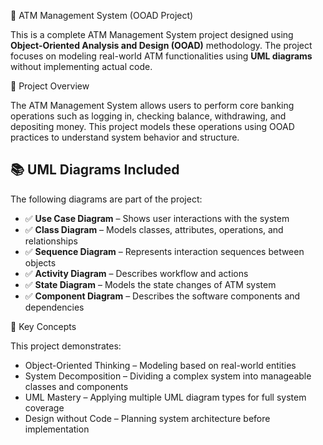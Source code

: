 
 🏦 ATM Management System (OOAD Project)

This is a complete ATM Management System project designed using **Object-Oriented Analysis and Design (OOAD)** methodology. The project focuses on modeling real-world ATM functionalities using **UML diagrams** without implementing actual code.

 📌 Project Overview

The ATM Management System allows users to perform core banking operations such as logging in, checking balance, withdrawing, and depositing money. This project models these operations using OOAD practices to understand system behavior and structure.



## 📚 UML Diagrams Included

The following diagrams are part of the project:

- ✅ **Use Case Diagram** – Shows user interactions with the system  
- ✅ **Class Diagram** – Models classes, attributes, operations, and relationships  
- ✅ **Sequence Diagram** – Represents interaction sequences between objects  
- ✅ **Activity Diagram** – Describes workflow and actions  
- ✅ **State Diagram** – Models the state changes of ATM system  
- ✅ **Component Diagram** – Describes the software components and dependencies  

 🧠 Key Concepts

This project demonstrates:

- Object-Oriented Thinking – Modeling based on real-world entities  
- System Decomposition – Dividing a complex system into manageable classes and components  
- UML Mastery – Applying multiple UML diagram types for full system coverage  
- Design without Code – Planning system architecture before implementation


